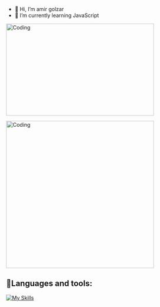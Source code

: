 - 👋 Hi, I’m amir golzar
- 🌱 I’m currently learning JavaScript
<!--
<div align="left">
  <img src="https://github-readme-stats.vercel.app/api?username=amir-golzar&theme=merko" height="150" />
  <img src="https://github-readme-stats.vercel.app/api/top-langs?username=amir-golzar&locale=en&hide_title=false&count_private=true&layout=compact&card_width=320&langs_count=5&theme=merko&hide_border=false" height="150" alt="languages graph"  />
</div>
-->


<p float="center">
  <img align="center" alt="Coding" width="400" height="250" src="https://media.giphy.com/media/v1.Y2lkPTc5MGI3NjExbnpldWJyMGlwYjlhMmk5eWdqOWI3M3A5dmF6dXhvaHNkcGJwN3huOCZlcD12MV9pbnRlcm5hbF9naWZfYnlfaWQmY3Q9Zw/zqG2gKQdrGs42MaB5u/giphy.gif">
</p>

<p float="center">
  <img align="center" alt="Coding" width="400" src="https://www.gifcen.com/wp-content/uploads/2022/01/meme-gif-3.gif">
 </p>
 
<h2>
🌳Languages and tools:
</h2>

<!-- [id]: https://octodex.github.com/images/dojocat.jpg  "The Dojocat" -->

[![My Skills](https://skillicons.dev/icons?i=html,css,vscode,sass,js,nodejs,npm,git,express,esmjs,github,postman)](https://skillicons.dev)

<!--
<img src="https://raw.githubusercontent.com/shimizudev/shimizudev/output/snake.svg" alt="Snake animation" white="50" />
-->
